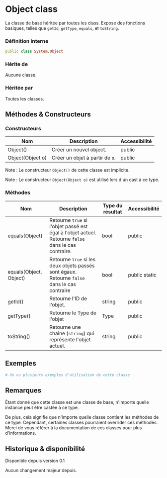 # Object class

La classe de base héritée par toutes les class. Expose des fonctions basiques, telles que `getId`, `getType`, `equals`, et `toString`.

### Définition interne

```ruby
public class System.Object
```

### Hérite de

Aucune classe.

### Héritée par

Toutes les classes.

## Méthodes & Constructeurs

### Constructeurs

| Nom              | Description                    | Accessibilité |
| ---------------- | ------------------------------ | ------------- |
| Object()         | Créer un nouvel object.        | public        |
| Object(Object o) | Créer un objet à partir de `o`.| public        |

Note : Le constructeur `Object()` de cette classe est implicite.

Note : Le constructeur `Object(Object o)` est utilisé lors d'un cast à ce type.

### Méthodes

| Nom                    | Description                                                                                         | Type du résultat | Accessibilité |
| ---------------------- | --------------------------------------------------------------------------------------------------- | ---------------- | ------------- |
| equals(Object)         | Retourne `true` si l'objet passé est égal à l'objet actuel. Retourne `false` dans le cas contraire. | bool             | public        |
| equals(Object, Object) | Retourne `true` si les deux objets passés sont égaux. Retourne `false` dans le cas contraire        | bool             | public static |
| getId()                | Retourne l'ID de l'objet.                                                                           | string           | public        |
| getType()              | Retourne le Type de l'objet                                                                         | Type             | public        |
| toString()             | Retourne une chaîne (`string`) qui représente l'objet actuel.                                       | string           | public        |

## Exemples

```ruby
# Un ou plusieurs exemples d'utilisation de cette classe
```

## Remarques

Étant donné que cette classe est une classe de base, n'importe quelle instance peut être castée à ce type.

De plus, cela signifie que n'importe quelle classe contient les méthodes de ce type. Cependant, certaines classes pourraient overrider ces méthodes. Merci de vous référer à la documentation de ces classes pour plus d'informations.

## Historique & disponibilité

Disponible depuis version 0.1

Aucun changement majeur depuis.
